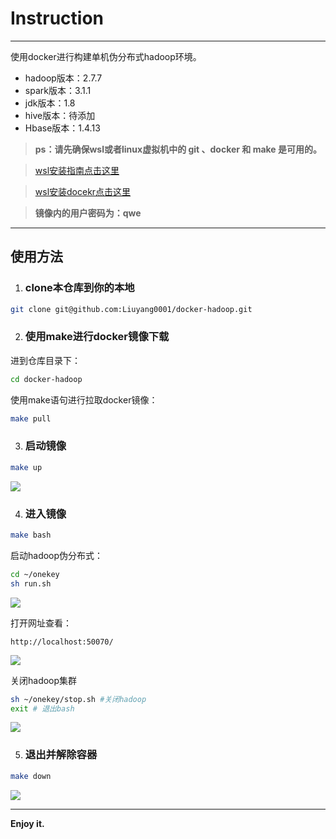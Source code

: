 # Instruction

<hr>

使用docker进行构建单机伪分布式hadoop环境。

- hadoop版本：2.7.7
- spark版本：3.1.1
- jdk版本：1.8
- hive版本：待添加
- Hbase版本：1.4.13



> **ps：请先确保wsl或者linux虚拟机中的 git 、docker 和 make 是可用的。**

> [wsl安装指南点击这里](https://liuyang0001.github.io/2020/07/23/WSL2%E7%9A%84%E5%AE%89%E8%A3%85%E7%AC%94%E8%AE%B0/)

>[wsl安装docekr点击这里](https://liuyang0001.github.io/2020/08/11/wsl%E5%AE%89%E8%A3%85docker/) 

> **镜像内的用户密码为：qwe**


<hr>


## 使用方法




1. ### clone本仓库到你的本地

```bash
git clone git@github.com:Liuyang0001/docker-hadoop.git
```



2. ### 使用make进行docker镜像下载

进到仓库目录下：

```bash
cd docker-hadoop
```

使用make语句进行拉取docker镜像：

```bash
make pull
```

3. ### 启动镜像

```bash
make up
```

![](https://gitee.com//liuyang0001/blogimage/raw/master/img/20210408195400.png)

4. ### 进入镜像

```bash
make bash
```

启动hadoop伪分布式：

```bash
cd ~/onekey
sh run.sh
```

![](https://gitee.com//liuyang0001/blogimage/raw/master/img/20210408195558.png)

打开网址查看：

```web-idl
http://localhost:50070/
```



![](https://gitee.com//liuyang0001/blogimage/raw/master/img/20210408195822.png)



关闭hadoop集群

```bash
sh ~/onekey/stop.sh #关闭hadoop
exit # 退出bash
```

![](https://gitee.com//liuyang0001/blogimage/raw/master/img/20210408200428.png)

5. ### 退出并解除容器

```bash
make down
```

![](https://gitee.com//liuyang0001/blogimage/raw/master/img/20210408200452.png)

<hr>

**Enjoy it.**

